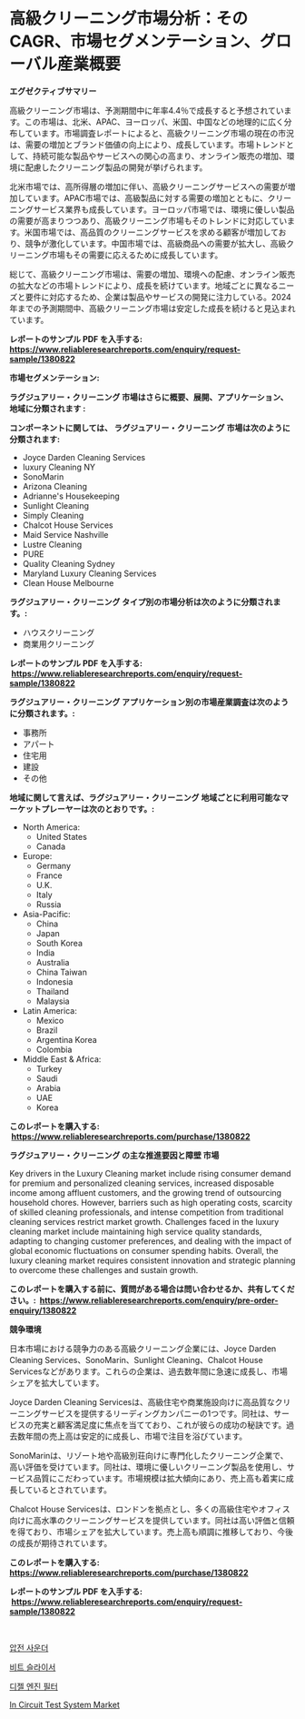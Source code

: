 <p><h1>高級クリーニング市場分析：そのCAGR、市場セグメンテーション、グローバル産業概要</h1></p><p><strong>エグゼクティブサマリー</strong></p>
<p><p>高級クリーニング市場は、予測期間中に年率4.4％で成長すると予想されています。この市場は、北米、APAC、ヨーロッパ、米国、中国などの地理的に広く分布しています。市場調査レポートによると、高級クリーニング市場の現在の市況は、需要の増加とブランド価値の向上により、成長しています。市場トレンドとして、持続可能な製品やサービスへの関心の高まり、オンライン販売の増加、環境に配慮したクリーニング製品の開発が挙げられます。</p><p>北米市場では、高所得層の増加に伴い、高級クリーニングサービスへの需要が増加しています。APAC市場では、高級製品に対する需要の増加とともに、クリーニングサービス業界も成長しています。ヨーロッパ市場では、環境に優しい製品の需要が高まりつつあり、高級クリーニング市場もそのトレンドに対応しています。米国市場では、高品質のクリーニングサービスを求める顧客が増加しており、競争が激化しています。中国市場では、高級商品への需要が拡大し、高級クリーニング市場もその需要に応えるために成長しています。</p><p>総じて、高級クリーニング市場は、需要の増加、環境への配慮、オンライン販売の拡大などの市場トレンドにより、成長を続けています。地域ごとに異なるニーズと要件に対応するため、企業は製品やサービスの開発に注力している。2024年までの予測期間中、高級クリーニング市場は安定した成長を続けると見込まれています。</p></p>
<p><strong>レポートのサンプル PDF を入手する: <a href="https://www.reliableresearchreports.com/enquiry/request-sample/1380822">https://www.reliableresearchreports.com/enquiry/request-sample/1380822</a></strong></p>
<p><strong>市場セグメンテーション:</strong></p>
<p><strong> ラグジュアリー・クリーニング 市場はさらに概要、展開、アプリケーション、地域に分類されます :</strong></p>
<p><strong>コンポーネントに関しては、 ラグジュアリー・クリーニング 市場は次のように分類されます: &nbsp;</strong></p>
<p><ul><li>Joyce Darden Cleaning Services</li><li>luxury Cleaning NY</li><li>SonoMarin</li><li>Arizona Cleaning</li><li>Adrianne's Housekeeping</li><li>Sunlight Cleaning</li><li>Simply Cleaning</li><li>Chalcot House Services</li><li>Maid Service Nashville</li><li>Lustre Cleaning</li><li>PURE</li><li>Quality Cleaning Sydney</li><li>Maryland Luxury Cleaning Services</li><li>Clean House Melbourne</li></ul></p>
<p><strong> ラグジュアリー・クリーニング タイプ別の市場分析は次のように分類されます。:</strong></p>
<p><ul><li>ハウスクリーニング</li><li>商業用クリーニング</li></ul></p>
<p><strong>レポートのサンプル PDF を入手する: &nbsp;<a href="https://www.reliableresearchreports.com/enquiry/request-sample/1380822">https://www.reliableresearchreports.com/enquiry/request-sample/1380822</a></strong></p>
<p><strong> ラグジュアリー・クリーニング アプリケーション別の市場産業調査は次のように分類されます。:</strong></p>
<p><ul><li>事務所</li><li>アパート</li><li>住宅用</li><li>建設</li><li>その他</li></ul></p>
<p><strong>地域に関して言えば、ラグジュアリー・クリーニング 地域ごとに利用可能なマーケットプレーヤーは次のとおりです。:</strong></p>
<p><ul>
    <li>
        North America:
        <ul>
            <li>United States</li>
            <li>Canada</li>
        </ul>
    </li>
    <li>
        Europe:
        <ul>
            <li>Germany</li>
            <li>France</li>
            <li>U.K.</li>
            <li>Italy</li>
            <li>Russia</li>
        </ul>
    </li>
    <li>
        Asia-Pacific:
        <ul>
            <li>China</li>
            <li>Japan</li>
            <li>South Korea</li>
            <li>India</li>
            <li>Australia</li>
            <li>China Taiwan</li>
            <li>Indonesia</li>
            <li>Thailand</li>
            <li>Malaysia</li>
        </ul>
    </li>
    <li>
        Latin America:
        <ul>
            <li>Mexico</li>
            <li>Brazil</li>
            <li>Argentina Korea</li>
            <li>Colombia</li>
        </ul>
    </li>
    <li>
        Middle East & Africa:
        <ul>
            <li>Turkey</li>
            <li>Saudi</li>
            <li>Arabia</li>
            <li>UAE</li>
            <li>Korea</li>
        </ul>
    </li>
    </ul></p>
<p><strong>このレポートを購入する: &nbsp;<a href="https://www.reliableresearchreports.com/purchase/1380822">https://www.reliableresearchreports.com/purchase/1380822</a></strong></p>
<p><strong>ラグジュアリー・クリーニング の主な推進要因と障壁 市場</strong></p>
<p><p>Key drivers in the Luxury Cleaning market include rising consumer demand for premium and personalized cleaning services, increased disposable income among affluent customers, and the growing trend of outsourcing household chores. However, barriers such as high operating costs, scarcity of skilled cleaning professionals, and intense competition from traditional cleaning services restrict market growth. Challenges faced in the luxury cleaning market include maintaining high service quality standards, adapting to changing customer preferences, and dealing with the impact of global economic fluctuations on consumer spending habits. Overall, the luxury cleaning market requires consistent innovation and strategic planning to overcome these challenges and sustain growth.</p></p>
<p><strong>このレポートを購入する前に、質問がある場合は問い合わせるか、共有してください。:&nbsp; <a href="https://www.reliableresearchreports.com/enquiry/pre-order-enquiry/1380822">https://www.reliableresearchreports.com/enquiry/pre-order-enquiry/1380822</a></strong></p>
<p><strong>競争環境</strong></p>
<p><p>日本市場における競争力のある高級クリーニング企業には、Joyce Darden Cleaning Services、SonoMarin、Sunlight Cleaning、Chalcot House Servicesなどがあります。これらの企業は、過去数年間に急速に成長し、市場シェアを拡大しています。</p><p>Joyce Darden Cleaning Servicesは、高級住宅や商業施設向けに高品質なクリーニングサービスを提供するリーディングカンパニーの1つです。同社は、サービスの充実と顧客満足度に焦点を当てており、これが彼らの成功の秘訣です。過去数年間の売上高は安定的に成長し、市場で注目を浴びています。</p><p>SonoMarinは、リゾート地や高級別荘向けに専門化したクリーニング企業で、高い評価を受けています。同社は、環境に優しいクリーニング製品を使用し、サービス品質にこだわっています。市場規模は拡大傾向にあり、売上高も着実に成長しているとされています。</p><p>Chalcot House Servicesは、ロンドンを拠点とし、多くの高級住宅やオフィス向けに高水準のクリーニングサービスを提供しています。同社は高い評価と信頼を得ており、市場シェアを拡大しています。売上高も順調に推移しており、今後の成長が期待されています。</p></p>
<p><strong>このレポートを購入する: &nbsp; <a href="https://www.reliableresearchreports.com/purchase/1380822">https://www.reliableresearchreports.com/purchase/1380822</a></strong></p>
<p><strong>レポートのサンプル PDF を入手する: &nbsp;<a href="https://www.reliableresearchreports.com/enquiry/request-sample/1380822">https://www.reliableresearchreports.com/enquiry/request-sample/1380822</a></strong><strong></strong></p>
<p>&nbsp;</p>
<p><p><a href="https://medium.com/@axintepreda1/the-translation-in-korean-is-quot-%ED%94%BC%EC%97%90%EC%A1%B0%EC%A0%84%EA%B8%B0-%EC%82%AC%EC%9A%B4%EB%8D%94-%EC%8B%9C%EC%9E%A5-%EC%84%B1%EA%B3%B5%EC%A0%81%EC%9D%B8-%EB%B9%84%EC%A6%88%EB%8B%88%EC%8A%A4-%EC%A0%84%EB%9E%B5-%EC%98%88%EC%83%81-2031%EB%85%84%EA%B9%8C%EC%A7%80-quot-7efd32fb3187">압전 사운더</a></p><p><a href="https://medium.com/@dayanarunolfsdottir/%EB%B9%84%ED%8A%B8-%EC%8A%AC%EB%9D%BC%EC%9D%B4%EC%84%9C-%EC%8B%9C%EC%9E%A5-%EB%B6%84%EC%84%9D-%EA%B8%80%EB%A1%9C%EB%B2%8C-%EC%82%B0%EC%97%85-%EC%A0%84%EB%A7%9D-%EB%B0%8F-%EC%98%88%EC%B8%A1-2024%EB%85%84%EB%B6%80%ED%84%B0-2031%EB%85%84-1439b333121d">비트 슬라이서</a></p><p><a href="https://github.com/fernandotryO5lson96765/Market-Research-Report-List-1/blob/main/900351111182.md">디젤 엔진 필터</a></p><p><a href="https://medium.com/@vrahul.reportprime/in-circuit-test-system-market-insights-into-market-cagr-market-trends-and-growth-strategies-8d8e59604c9e">In Circuit Test System Market</a></p></p>
